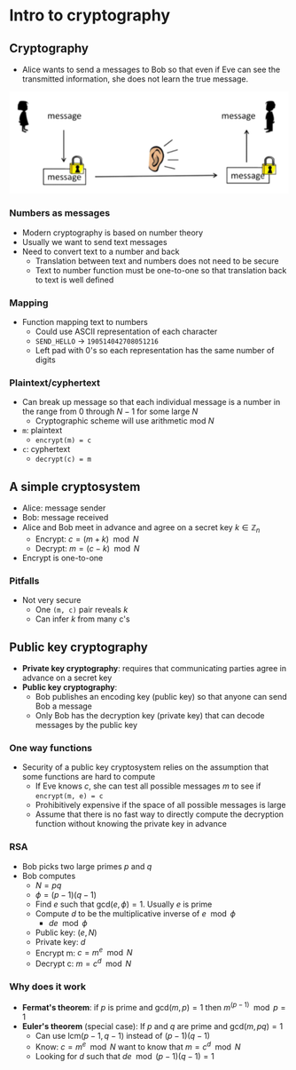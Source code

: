 # Intro to cryptography

## Cryptography

- Alice wants to send a messages to Bob so that even if Eve can see the transmitted information, she does not learn the true message.

![Cryptography Diagram](./figures/cryptography-diagram.png)

### Numbers as messages

- Modern cryptography is based on number theory
- Usually we want to send text messages
- Need to convert text to a number and back
	- Translation between text and numbers does not need to be secure
	- Text to number function must be one-to-one so that translation back to text is well defined

### Mapping

- Function mapping text to numbers
	- Could use ASCII representation of each character
	- `SEND_HELLO` -> `190514042708051216`
	- Left pad with 0's so each representation has the same number of digits

### Plaintext/cyphertext

- Can break up message so that each individual message is a number in the range from $0$ through $N-1$ for some large $N$
	- Cryptographic scheme will use arithmetic mod $N$
- `m`: plaintext
	- `encrypt(m) = c`
- `c`: cyphertext
	- `decrypt(c) = m`

## A simple cryptosystem

- Alice: message sender
- Bob: message received
- Alice and Bob meet in advance and agree on a secret key $k \in \mathbb{Z}_{n}$
	- Encrypt: $c = (m + k) \mod N$
	- Decrypt: $m = (c - k) \mod N$
- Encrypt is one-to-one

### Pitfalls

- Not very secure
	- One `(m, c)` pair reveals $k$
	- Can infer $k$ from many c's

## Public key cryptography

- **Private key cryptography**: requires that communicating parties agree in advance on a secret key
- **Public key cryptography**: 
	- Bob publishes an encoding key (public key) so that anyone can send Bob a message
	- Only Bob has the decryption key (private key) that can decode messages by the public key

### One way functions

- Security of a public key cryptosystem relies on the assumption that some functions are hard to compute
	- If Eve knows $c$, she can test all possible messages $m$ to see if `encrypt(m, e) = c`
	- Prohibitively expensive if the space of all possible messages is large
	- Assume that there is no fast way to directly compute the decryption function without knowing the private key in advance

### RSA

- Bob picks two large primes $p$ and $q$
- Bob computes
	- $N = pq$
	- $\phi = (p - 1)(q - 1)$
	- Find $e$ such that $\text{gcd}(e, \phi) = 1$. Usually $e$ is prime
	- Compute $d$ to be the multiplicative inverse of $e \mod \phi$
		- $de \mod \phi$
	- Public key: $(e,\, N)$
	- Private key: $d$
	- Encrypt m: $c = m^{e} \mod N$
	- Decrypt c: $m = c^{d} \mod N$

### Why does it work

- **Fermat's theorem**: if $p$ is prime and $\text{gcd}(m, p) = 1$ then $m^{(p-1)} \mod p = 1$
- **Euler's theorem** (special case): If $p$ and $q$ are prime and $\text{gcd}(m, pq) = 1$
	- Can use $\text{lcm}(p-1, q-1)$ instead of $(p - 1)(q - 1)$
	- Know: $c = m^{e} \mod N$ want to know that $m = c^{d} \mod N$
	- Looking for $d$ such that $de \mod (p - 1)(q - 1) = 1$